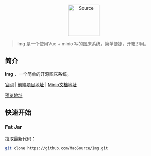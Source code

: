<p align="center">
    <a href="https://maosource.com" target="_blank" rel="noopener noreferrer">
        <img width="100" src="https://maosource.com/img/test.png" alt="Source">
    </a>
</p>

> Img 是一个使用Vue + minio 写的图床系统，简单便捷，开箱即用。

## 简介

**Img** ，一个简单的开源图床系统。

[官网](https://maosource.com) | [前端项目地址](https://github.com/MaoSource/images) | [Minio文档地址](https://blog.csdn.net/qq_43329216)

[预览地址](https://file.maosource.com/)

## 快速开始

### Fat Jar

拉取最新代码：

```bash
git clone https://github.com/MaoSource/Img.git
```
